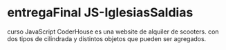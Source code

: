 # entregaFinal JS-IglesiasSaldias
curso JavaScript CoderHouse
es una website de alquiler de scooters. con dos tipos de cilindrada y distintos objetos que pueden ser agregados. 
